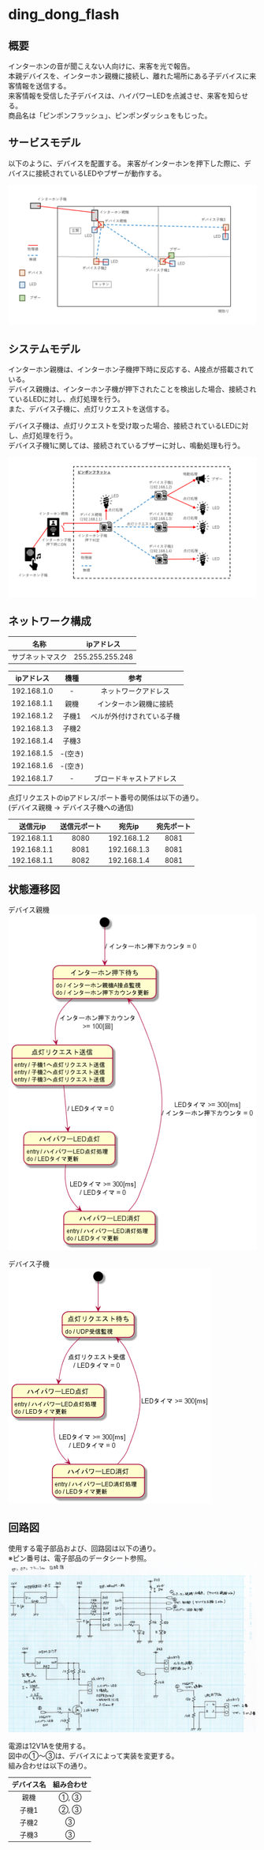 # ding_dong_flash

## 概要

インターホンの音が聞こえない人向けに、来客を光で報告。  
本親デバイスを、インターホン親機に接続し、離れた場所にある子デバイスに来客情報を送信する。  
来客情報を受信した子デバイスは、ハイパワーLEDを点滅させ、来客を知らせる。  
商品名は「ピンポンフラッシュ」、ピンポンダッシュをもじった。  


## サービスモデル

以下のように、デバイスを配置する。
来客がインターホンを押下した際に、デバイスに接続されているLEDやブザーが動作する。   

![設置位置](./data/設置位置.PNG)


## システムモデル

インターホン親機は、インターホン子機押下時に反応する、A接点が搭載されている。  
デバイス親機は、インターホン子機が押下されたことを検出した場合、接続されているLEDに対し、点灯処理を行う。  
また、デバイス子機に、点灯リクエストを送信する。  

デバイス子機は、点灯リクエストを受け取った場合、接続されているLEDに対し、点灯処理を行う。  
デバイス子機1に関しては、接続されているブザーに対し、鳴動処理も行う。  

![システムモデル](./data/システムモデル.PNG)  


## ネットワーク構成

| 名称             | ipアドレス      |
| :--------------: | :-------------: |
| サブネットマスク | 255.255.255.248 |

| ipアドレス  | 機種    | 参考                       |
| :---------: | :-----: | :------------------------: |
| 192.168.1.0 | -       | ネットワークアドレス       |
| 192.168.1.1 | 親機    | インターホン親機に接続     |
| 192.168.1.2 | 子機1   | ベルが外付けされている子機 |
| 192.168.1.3 | 子機2   |                            |
| 192.168.1.4 | 子機3   |                            |
| 192.168.1.5 | -(空き) |                            |
| 192.168.1.6 | -(空き) |                            |
| 192.168.1.7 | -       | ブロードキャストアドレス   |


点灯リクエストのipアドレス/ポート番号の関係は以下の通り。  
(デバイス親機 -> デバイス子機への通信)  

| 送信元ip    | 送信元ポート | 宛先ip      | 宛先ポート |
| :---------: | :----------: | :---------: | :--------: |
| 192.168.1.1 | 8080         | 192.168.1.2 | 8081       |
| 192.168.1.1 | 8081         | 192.168.1.3 | 8081       |
| 192.168.1.1 | 8082         | 192.168.1.4 | 8081       |


## 状態遷移図

デバイス親機  
![デバイス親機_状態遷移図](./out/data/StateTransitionDiagram_leader/StateTransitionDiagram_leader.png)

デバイス子機  
![デバイス子機_状態遷移図](./out/data/StateTransitionDiagram_follower/StateTransitionDiagram_leader.png)


## 回路図

使用する電子部品および、回路図は以下の通り。  
※ピン番号は、電子部品のデータシート参照。  
![デバイス親機_状態遷移図](./data/回路図.png)  

電源は12V1Aを使用する。  
図中の①〜③は、デバイスによって実装を変更する。  
組み合わせは以下の通り。  

| デバイス名 | 組み合わせ |
| :--------: | :--------: |
| 親機       | ①, ③     |
| 子機1      | ②, ③     |
| 子機2      | ③         |
| 子機3      | ③         |
